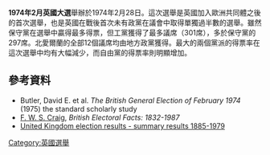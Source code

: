 **1974年2月英國大選**舉辦於1974年2月28日。這次選舉是英國加入歐洲共同體之後的首次選舉，也是英國在戰後首次未有政黨在議會中取得單獨過半數的選舉。雖然保守黨在選舉中贏得最多得票，但工黨獲得了最多議席（301席），多於保守黨的297席。北愛爾蘭的全部12個議席均由地方政黨獲得。最大的兩個黨派的得票率在這次選舉中均有大幅減少，而自由黨的得票率則明顯增加。

## 參考資料

  - Butler, David E. et al. *The British General Election of February 1974* (1975) the standard scholarly study
  - [F. W. S. Craig](https://zh.wikipedia.org/wiki/F._W._S._Craig "wikilink"), *British Electoral Facts: 1832-1987*
  - [United Kingdom election results - summary results 1885-1979](http://www.election.demon.co.uk/geresults.html)

[Category:英國選舉](https://zh.wikipedia.org/wiki/Category:英國選舉 "wikilink")